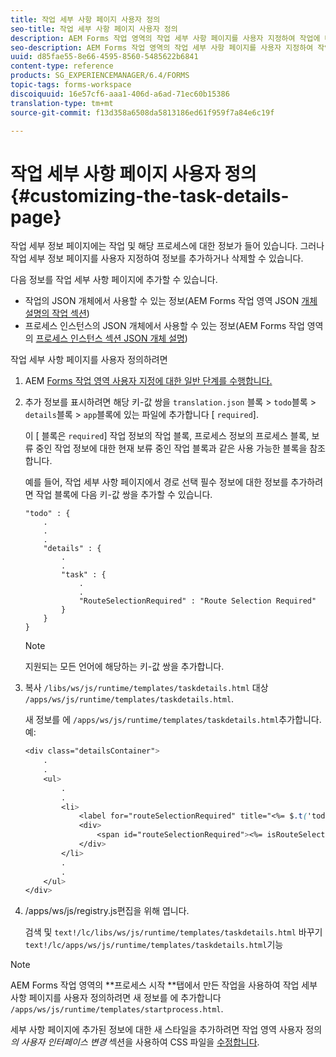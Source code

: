 ```yaml
---
title: 작업 세부 사항 페이지 사용자 정의
seo-title: 작업 세부 사항 페이지 사용자 정의
description: AEM Forms 작업 영역의 작업 세부 사항 페이지를 사용자 지정하여 작업에 대해 표시되는 기본 정보를 수정하는 방법입니다.
seo-description: AEM Forms 작업 영역의 작업 세부 사항 페이지를 사용자 지정하여 작업에 대해 표시되는 기본 정보를 수정하는 방법입니다.
uuid: d85fae55-8e66-4595-8560-5485622b6841
content-type: reference
products: SG_EXPERIENCEMANAGER/6.4/FORMS
topic-tags: forms-workspace
discoiquuid: 16e57cf6-aaa1-406d-a6ad-71ec60b15386
translation-type: tm+mt
source-git-commit: f13d358a6508da5813186ed61f959f7a84e6c19f

---
```



# 작업 세부 사항 페이지 사용자 정의 {#customizing-the-task-details-page}

작업 세부 정보 페이지에는 작업 및 해당 프로세스에 대한 정보가 들어 있습니다. 그러나 작업 세부 정보 페이지를 사용자 지정하여 정보를 추가하거나 삭제할 수 있습니다.

다음 정보를 작업 세부 사항 페이지에 추가할 수 있습니다.

* 작업의 JSON 개체에서 사용할 수 있는 정보(AEM Forms 작업 영역 JSON [개체 설명의 작업 섹션](/help/forms/using/html-workspace-json-object-description.md))
* 프로세스 인스턴스의 JSON 개체에서 사용할 수 있는 정보(AEM Forms 작업 영역의 [프로세스 인스턴스 섹션 JSON 개체 설명](/help/forms/using/html-workspace-json-object-description.md))

작업 세부 사항 페이지를 사용자 정의하려면

1. AEM [Forms 작업 영역 사용자 지정에 대한 일반 단계를 수행합니다.](/help/forms/using/generic-steps-html-workspace-customization.md)
1. 추가 정보를 표시하려면 해당 키-값 쌍을 `translation.json` 블록 > `todo`블록 > `details`블록 > `app`블록에 있는 파일에 추가합니다 [ `required`].

   이 [ 블록은 `required`] 작업 정보의 작업 블록, 프로세스 정보의 프로세스 블록, 보류 중인 작업 정보에 대한 현재 보류 중인 작업 블록과 같은 사용 가능한 블록을 참조합니다.

   예를 들어, 작업 세부 사항 페이지에서 경로 선택 필수 정보에 대한 정보를 추가하려면 작업 블록에 다음 키-값 쌍을 추가할 수 있습니다.

   ```
   "todo" : {
       .
       .
       .
       "details" : {
           .
           .
           "task" : {
               .
               .
               "RouteSelectionRequired" : "Route Selection Required"
           }
       }
   }
   ```

   >[!NOTE]
   >
   >지원되는 모든 언어에 해당하는 키-값 쌍을 추가합니다.

1. 복사 `/libs/ws/js/runtime/templates/taskdetails.html` 대상 `/apps/ws/js/runtime/templates/taskdetails.html`.

   새 정보를 에 `/apps/ws/js/runtime/templates/taskdetails.html`추가합니다. 예:

   ```css
   <div class="detailsContainer">
       .
       .
       <ul>
           .
           .
           <li>
               <label for="routeSelectionRequired" title="<%= $.t('todo.details.task.RouteSelectionRequired')%>"><%= $.t('todo.details.task.RouteSelectionRequired')%></label>
               <div>
                   <span id="routeSelectionRequired"><%= isRouteSelectionRequired != null ? isRouteSelectionRequired : ''%></span>
               </div>
           </li>
           .
           .
       </ul>
   </div>
   ```

1. /apps/ws/js/registry.js편집을 위해 엽니다.

   검색 및 `text!/lc/libs/ws/js/runtime/templates/taskdetails.html` 바꾸기 `text!/lc/apps/ws/js/runtime/templates/taskdetails.html`기능

>[!NOTE]
>
>AEM Forms 작업 영역의 **프로세스 시작 **탭에서 만든 작업을 사용하여 작업 세부 사항 페이지를 사용자 정의하려면 새 정보를 에 추가합니다 `/apps/ws/js/runtime/templates/startprocess.html`.
>
>세부 사항 페이지에 추가된 정보에 대한 새 스타일을 추가하려면 작업 영역 사용자 정의 *의 사용자 인터페이스 변경* 섹션을 사용하여 CSS 파일을 [수정합니다](/help/forms/using/changing-locale-user-interface.md#main-pars-header-3).
